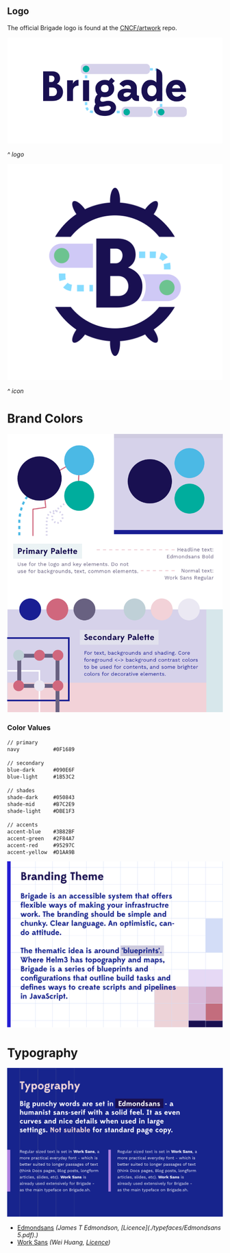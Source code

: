 ## Logo

The official Brigade logo is found at the [CNCF/artwork](https://github.com/cncf/artwork/blob/master/examples/sandbox.md#brigade-logos) repo.

![Logo-Tweak-Light](./images/brigade-logo.png)

_^ logo_

![Logo-Tweak-Dark](./images/avatar.png)

_^ icon_

# Brand Colors

![Helm-3-Color-Palettes-Light](./images/brigade-styleguide-01.png)


### Color Values

```
// primary
navy           #0F1689

// secondary
blue-dark      #090E6F
blue-light     #1B53C2

// shades
shade-dark     #050843
shade-mid      #B7C2E9
shade-light    #DBE1F3

// accents
accent-blue    #3B82BF
accent-green   #2F84A7
accent-red     #95297C
accent-yellow  #D1AA9B
```

![brand-theme](./images/brigade-styleguide-02.png)

# Typography

![type-notes](./images/brigade-styleguide-03.png)

* [Edmondsans](http://www.losttype.com/font/?name=edmondsans) _(James T Edmondson, [Licence](./typefaces/Edmondsans 5.pdf).)_
* [Work Sans](https://fonts.google.com/specimen/Work+Sans) _(Wei Huang, [Licence](https://fonts.google.com/specimen/Work+Sans#license))_
